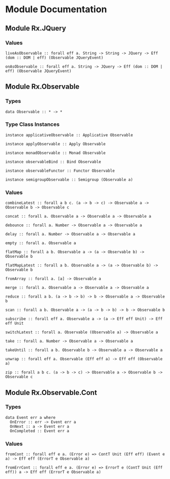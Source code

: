# Module Documentation

## Module Rx.JQuery

### Values

    liveAsObservable :: forall eff a. String -> String -> JQuery -> Eff (dom :: DOM | eff) (Observable JQueryEvent)

    onAsObservable :: forall eff a. String -> JQuery -> Eff (dom :: DOM | eff) (Observable JQueryEvent)


## Module Rx.Observable

### Types

    data Observable :: * -> *


### Type Class Instances

    instance applicativeObservable :: Applicative Observable

    instance applyObservable :: Apply Observable

    instance monadObservable :: Monad Observable

    instance observableBind :: Bind Observable

    instance observableFunctor :: Functor Observable

    instance semigroupObservable :: Semigroup (Observable a)


### Values

    combineLatest :: forall a b c. (a -> b -> c) -> Observable a -> Observable b -> Observable c

    concat :: forall a. Observable a -> Observable a -> Observable a

    debounce :: forall a. Number -> Observable a -> Observable a

    delay :: forall a. Number -> Observable a -> Observable a

    empty :: forall a. Observable a

    flatMap :: forall a b. Observable a -> (a -> Observable b) -> Observable b

    flatMapLatest :: forall a b. Observable a -> (a -> Observable b) -> Observable b

    fromArray :: forall a. [a] -> Observable a

    merge :: forall a. Observable a -> Observable a -> Observable a

    reduce :: forall a b. (a -> b -> b) -> b -> Observable a -> Observable b

    scan :: forall a b. Observable a -> (a -> b -> b) -> b -> Observable b

    subscribe :: forall eff a. Observable a -> (a -> Eff eff Unit) -> Eff eff Unit

    switchLatest :: forall a. Observable (Observable a) -> Observable a

    take :: forall a. Number -> Observable a -> Observable a

    takeUntil :: forall a b. Observable b -> Observable a -> Observable a

    unwrap :: forall eff a. Observable (Eff eff a) -> Eff eff (Observable a)

    zip :: forall a b c. (a -> b -> c) -> Observable a -> Observable b -> Observable c


## Module Rx.Observable.Cont

### Types

    data Event err a where
      OnError :: err -> Event err a
      OnNext :: a -> Event err a
      OnCompleted :: Event err a


### Values

    fromCont :: forall eff e a. (Error e) => ContT Unit (Eff eff) (Event e a) -> Eff eff (ErrorT e Observable a)

    fromErrCont :: forall eff e a. (Error e) => ErrorT e (ContT Unit (Eff eff)) a -> Eff eff (ErrorT e Observable a)



